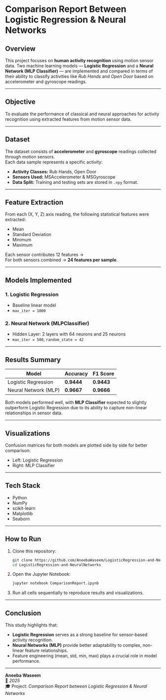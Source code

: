 #  Comparison Report Between Logistic Regression & Neural Networks

##  Overview
This project focuses on **human activity recognition** using motion sensor data. Two machine learning models — **Logistic Regression** and a **Neural Network (MLP Classifier)** — are implemented and compared in terms of their ability to classify activities like *Rub Hands* and *Open Door* based on accelerometer and gyroscope readings.

---

##  Objective
To evaluate the performance of classical and neural approaches for activity recognition using extracted features from motion sensor data.

---

##  Dataset
The dataset consists of **accelerometer** and **gyroscope** readings collected through motion sensors.  
Each data sample represents a specific activity:

- **Activity Classes:** Rub Hands, Open Door  
- **Sensors Used:** MSAccelerometer & MSGyroscope  
- **Data Split:** Training and testing sets are stored in `.npy` format.

---

##  Feature Extraction
From each (X, Y, Z) axis reading, the following statistical features were extracted:
- Mean  
- Standard Deviation  
- Minimum  
- Maximum  

Each sensor contributes 12 features →  
For both sensors combined → **24 features per sample**.

---

##  Models Implemented
### 1. Logistic Regression
- Baseline linear model  
- `max_iter = 1000`  

### 2. Neural Network (MLPClassifier)
- Hidden Layer: 2 layers with 64 neurons and 25 neurons  
- `max_iter = 500`, `random_state = 42`

---

##  Results Summary
| Model | Accuracy | F1 Score |
|--------|-----------|----------|
| Logistic Regression | **0.9444** | **0.9443** |
| Neural Network (MLP) | **0.9667** | **0.9666** |

Both models performed well, with **MLP Classifier** expected to slightly outperform Logistic Regression due to its ability to capture non-linear relationships in sensor data.

---

##  Visualizations
Confusion matrices for both models are plotted side by side for better comparison:  
- Left: Logistic Regression  
- Right: MLP Classifier  

---

##  Tech Stack
- Python  
- NumPy  
- scikit-learn  
- Matplotlib  
- Seaborn  

---

##  How to Run
1. Clone this repository:
   ```bash
   git clone https://github.com/AneebaWaseem/LogisticRegression-and-NeuralNetworks
   cd LogisticRegression-and-NeuralNetworks
   ```

2. Open the Jupyter Notebook:
   ```bash
   jupyter notebook ComparisonReport.ipynb
   ```

3. Run all cells sequentially to reproduce results and visualizations.

---

##  Conclusion
This study highlights that:
- **Logistic Regression** serves as a strong baseline for sensor-based activity recognition.
- **Neural Networks (MLP)** provide better adaptability to complex, non-linear feature relationships.
- Feature engineering (mean, std, min, max) plays a crucial role in model performance.

---

**Aneeba Waseem**  
📅 *2025*  
🎓 Project: *Comparison Report between Logistic Regression & Neural Networks*  
